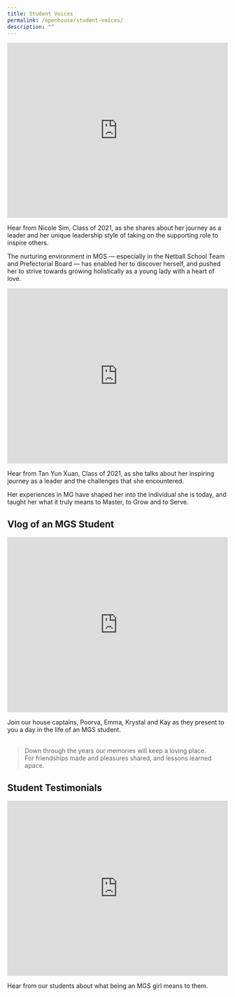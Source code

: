 ```yaml
---
title: Student Voices
permalink: /openhouse/student-voices/
description: ""
---
```


<div style="width:100%; height:400px">
  <iframe class="ive_eobj_center" allowfullscreen="" frameborder="0" title="Nicole Sim (MGS, Class of 2021)" src="https://www.youtube.com/embed/F5m_pkI_m-shttps://www.youtube.com/embed/QvQ53lOmk4M" height="100%" width="100%">
  </iframe>
</div>

Hear from Nicole Sim, Class of 2021, as she shares about her journey as a leader and her unique leadership style of taking on the supporting role to inspire others. 

The nurturing environment in MGS — especially in the Netball School Team and Prefectorial Board — has enabled her to discover herself, and pushed her to strive towards growing holistically as a young lady with a heart of love.


<div style="width:100%; height:400px">
  <iframe class="ive_eobj_center" allowfullscreen="" frameborder="0" title="Tan Yun Xuan (MGS, Class of 2021)" src="https://www.youtube.com/embed/SI3dTPIMyx0" height="100%" width="100%">
  </iframe>
</div>

Hear from Tan Yun Xuan, Class of 2021, as she talks about her inspiring journey as a leader and the challenges that she encountered. 

Her experiences in MG have shaped her into the individual she is today, and taught her what it truly means to Master, to Grow and to Serve.


## Vlog of an MGS Student

<div style="width:100%; height:400px">
  <iframe class="ive_eobj_center" allowfullscreen="" frameborder="0" title="Vlog of an MGS Student" src="https://www.youtube.com/embed/jgc13GkUqbY" height="100%" width="100%">
  </iframe>
</div>

Join our house captains, Poorva, Emma, Krystal and Kay as they present to you a day in the life of an MGS student. <br><br>

> Down through the years our memories will keep a loving place.  
> For friendships made and pleasures shared, and lessons learned apace.


## Student Testimonials
<div style="width:100%; height:400px">
  <iframe class="ive_eobj_center" allowfullscreen="" frameborder="0" title="Student Testimonials" src="https://www.youtube.com/embed/LZT0I1SWSvs" height="100%" width="100%">
  </iframe>
</div>

Hear from our students about what being an MGS girl means to them.